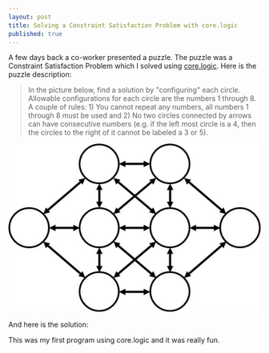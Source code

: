 ```yaml
---
layout: post
title: Solving a Constraint Satisfaction Problem with core.logic
published: true
---
```


A few days back a co-worker presented a puzzle. The puzzle was a Constraint Satisfaction Problem which I solved using [core.logic][core.logic]. Here is the puzzle description:

>In the picture below, find a solution by "configuring" each circle. Allowable configurations for each circle are the numbers 1 through 8. A couple of rules: 1) You cannot repeat any numbers, all numbers 1 through 8 must be used and 2) No two circles connected by arrows can have consecutive numbers (e.g. if the left most circle is a 4, then the circles to the right of it cannot be labeled a 3 or 5).

![problem](/static/images/CSPExample.jpg)

And here is the solution:

<script src="https://gist.github.com/jmacias/99d15323c6413c1c89a0.js"></script>

This was my first program using core.logic and it was really fun. 
 
[core.logic]: https://github.com/clojure/core.logic
